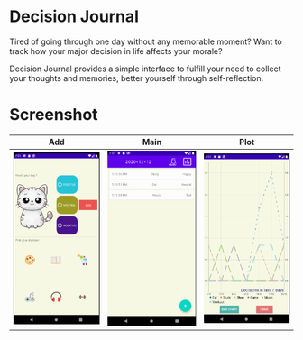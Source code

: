 # Decision Journal


Tired of going through one day without any memorable moment? Want to track how your major decision in life affects your morale?


Decision Journal provides a simple interface to fulfill your need to collect your thoughts and memories, better yourself through self-reflection. 


# Screenshot
| Add | Main | Plot |
|-------------------------|------------------------- | -------- |
|![Add](./pictures/Add.png) |![Main](./pictures/Main.png) | ![Plot](./pictures/Plot.png)